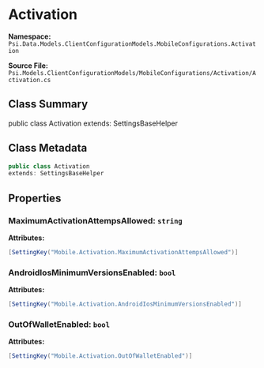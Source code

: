 # Activation

**Namespace:** `Psi.Data.Models.ClientConfigurationModels.MobileConfigurations.Activation`

**Source File:** `Psi.Models.ClientConfigurationModels/MobileConfigurations/Activation/Activation.cs`

## Class Summary

public class Activation
extends: SettingsBaseHelper

## Class Metadata

```typescript
public class Activation
extends: SettingsBaseHelper
```

## Properties

### MaximumActivationAttempsAllowed: `string`

**Attributes:**
```csharp
[SettingKey("Mobile.Activation.MaximumActivationAttempsAllowed")]
```

### AndroidIosMinimumVersionsEnabled: `bool`

**Attributes:**
```csharp
[SettingKey("Mobile.Activation.AndroidIosMinimumVersionsEnabled")]
```

### OutOfWalletEnabled: `bool`

**Attributes:**
```csharp
[SettingKey("Mobile.Activation.OutOfWalletEnabled")]
```
